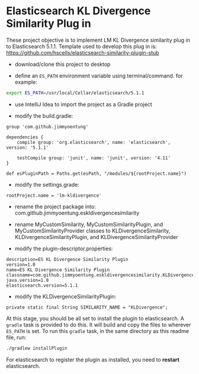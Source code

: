 # Elasticsearch KL Divergence Similarity Plug in

These project objective is to implement LM KL Divergence similarity plug in to Elasticsearch 5.1.1. Template used to develop this plug in is: https://github.com/hscells/elasticsearch-similarity-plugin-stub

- download/clone this project to desktop

- define an `ES_PATH` environment variable using terminal/command. for example:

```bash
export ES_PATH=/usr/local/Cellar/elasticsearch/5.1.1
```

- use IntelliJ Idea to import the project as a Gradle project

- modify the build.gradle:
```
group 'com.github.jimmyoentung'

dependencies {
    compile group: 'org.elasticsearch', name: 'elasticsearch', version: '5.1.1'

    testCompile group: 'junit', name: 'junit', version: '4.11'
}

def esPluginPath = Paths.get(esPath, "/modules/${rootProject.name}")
```

- modify the settings.grade:
```
rootProject.name = 'lm-kldivergence'
```

- rename the project package into: com.github.jimmyoentung.eskldivergencesimilarity

- rename MyCustomSimilarity, MyCustomSimilarityPlugin, and MyCustomSimilarityProvider classes to KLDivergenceSimilarity, KLDivergenceSimilarityPlugin, and KLDivergenceSimilarityProvider

- modify the plugin-descriptor.properties:
```
description=ES KL Divergence Similarity Plugin
version=1.0
name=ES KL Divergence Similarity Plugin
classname=com.github.jimmyoentung.eskldivergencesimilarity.KLDivergenceSimilarityPlugin
java.version=1.8
elasticsearch.version=5.1.1
```

- modify the KLDivergenceSimilarityPlugin:
```
private static final String SIMILARITY_NAME = "KLDivergence";
```


At this stage, you should be all set to install the plugin to elasticsearch. A `gradle` task is provided
to do this. It will build and copy the files to wherever `ES_PATH` is set. To run this `gradle` task, in
the same directory as this readme file, run:

```bash
./gradlew installPlugin
```

For elasticsearch to register the plugin as installed, you need to **restart** elasticsearch.
